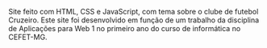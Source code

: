 Site feito com HTML, CSS e JavaScript, com tema sobre o clube de futebol Cruzeiro. Este site foi desenvolvido em função de um trabalho da disciplina de Aplicações para Web 1 no primeiro ano do curso de informática no CEFET-MG.
